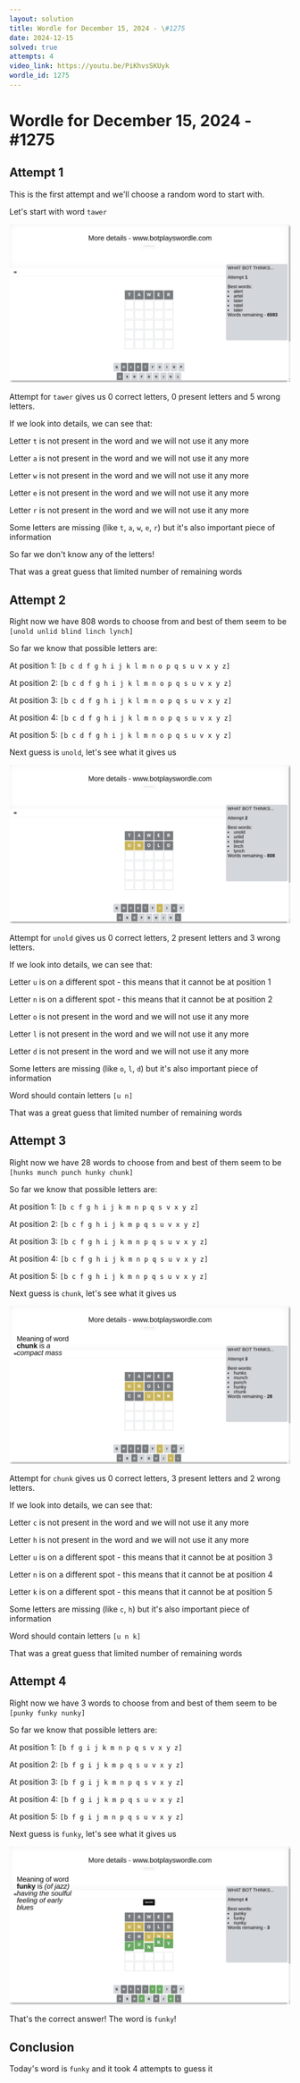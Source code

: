 ```yaml
---
layout: solution
title: Wordle for December 15, 2024 - \#1275
date: 2024-12-15
solved: true
attempts: 4
video_link: https://youtu.be/PiKhvsSKUyk
wordle_id: 1275
---
```


# Wordle for December 15, 2024 - \#1275

## Attempt 1

This is the first attempt and we'll choose a random word to start with.

Let's start with word `tawer`

![Attempt 1](2024-12-15/attempt-1.png)

Attempt for `tawer` gives us 0 correct letters, 0 present letters and 5 wrong letters.

If we look into details, we can see that:

Letter `t` is not present in the word and we will not use it any more

Letter `a` is not present in the word and we will not use it any more

Letter `w` is not present in the word and we will not use it any more

Letter `e` is not present in the word and we will not use it any more

Letter `r` is not present in the word and we will not use it any more

Some letters are missing (like `t`, `a`, `w`, `e`, `r`) but it's also important piece of information

So far we don't know any of the letters!

That was a great guess that limited number of remaining words



## Attempt 2

Right now we have 808 words to choose from and best of them seem to be `[unold unlid blind linch lynch]`

So far we know that possible letters are:

At position 1: `[b c d f g h i j k l m n o p q s u v x y z]`

At position 2: `[b c d f g h i j k l m n o p q s u v x y z]`

At position 3: `[b c d f g h i j k l m n o p q s u v x y z]`

At position 4: `[b c d f g h i j k l m n o p q s u v x y z]`

At position 5: `[b c d f g h i j k l m n o p q s u v x y z]`

Next guess is `unold`, let's see what it gives us

![Attempt 2](2024-12-15/attempt-2.png)

Attempt for `unold` gives us 0 correct letters, 2 present letters and 3 wrong letters.

If we look into details, we can see that:

Letter `u` is on a different spot - this means that it cannot be at position 1

Letter `n` is on a different spot - this means that it cannot be at position 2

Letter `o` is not present in the word and we will not use it any more

Letter `l` is not present in the word and we will not use it any more

Letter `d` is not present in the word and we will not use it any more

Some letters are missing (like `o`, `l`, `d`) but it's also important piece of information

Word should contain letters `[u n]`

That was a great guess that limited number of remaining words



## Attempt 3

Right now we have 28 words to choose from and best of them seem to be `[hunks munch punch hunky chunk]`

So far we know that possible letters are:

At position 1: `[b c f g h i j k m n p q s v x y z]`

At position 2: `[b c f g h i j k m p q s u v x y z]`

At position 3: `[b c f g h i j k m n p q s u v x y z]`

At position 4: `[b c f g h i j k m n p q s u v x y z]`

At position 5: `[b c f g h i j k m n p q s u v x y z]`

Next guess is `chunk`, let's see what it gives us

![Attempt 3](2024-12-15/attempt-3.png)

Attempt for `chunk` gives us 0 correct letters, 3 present letters and 2 wrong letters.

If we look into details, we can see that:

Letter `c` is not present in the word and we will not use it any more

Letter `h` is not present in the word and we will not use it any more

Letter `u` is on a different spot - this means that it cannot be at position 3

Letter `n` is on a different spot - this means that it cannot be at position 4

Letter `k` is on a different spot - this means that it cannot be at position 5

Some letters are missing (like `c`, `h`) but it's also important piece of information

Word should contain letters `[u n k]`

That was a great guess that limited number of remaining words



## Attempt 4

Right now we have 3 words to choose from and best of them seem to be `[punky funky nunky]`

So far we know that possible letters are:

At position 1: `[b f g i j k m n p q s v x y z]`

At position 2: `[b f g i j k m p q s u v x y z]`

At position 3: `[b f g i j k m n p q s v x y z]`

At position 4: `[b f g i j k m p q s u v x y z]`

At position 5: `[b f g i j m n p q s u v x y z]`

Next guess is `funky`, let's see what it gives us

![Attempt 4](2024-12-15/attempt-4.png)

That's the correct answer! The word is `funky`!

## Conclusion

Today's word is `funky` and it took 4 attempts to guess it


